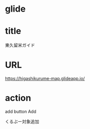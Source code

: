 # glide

# title
東久留米ガイド

# URL
https://higashikurume-map.glideapp.io/

# action
add button Add

くるぶー対象追加


